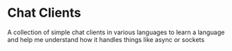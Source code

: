 # Chat Clients

A collection of simple chat clients in various languages to learn a language and help me understand how it handles things like async or sockets